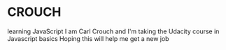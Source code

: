# CROUCH
learning JavaScript
I am Carl Crouch and I'm taking the Udacity course in Javascript basics
Hoping this will help me get a new job
